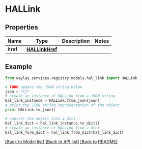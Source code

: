 # HALLink


## Properties

Name | Type | Description | Notes
------------ | ------------- | ------------- | -------------
**href** | [**HALLinkHref**](HALLinkHref.md) |  | 

## Example

```python
from waylay.services.registry.models.hal_link import HALLink

# TODO update the JSON string below
json = "{}"
# create an instance of HALLink from a JSON string
hal_link_instance = HALLink.from_json(json)
# print the JSON string representation of the object
print HALLink.to_json()

# convert the object into a dict
hal_link_dict = hal_link_instance.to_dict()
# create an instance of HALLink from a dict
hal_link_form_dict = hal_link.from_dict(hal_link_dict)
```
[[Back to Model list]](../README.md#documentation-for-models) [[Back to API list]](../README.md#documentation-for-api-endpoints) [[Back to README]](../README.md)


